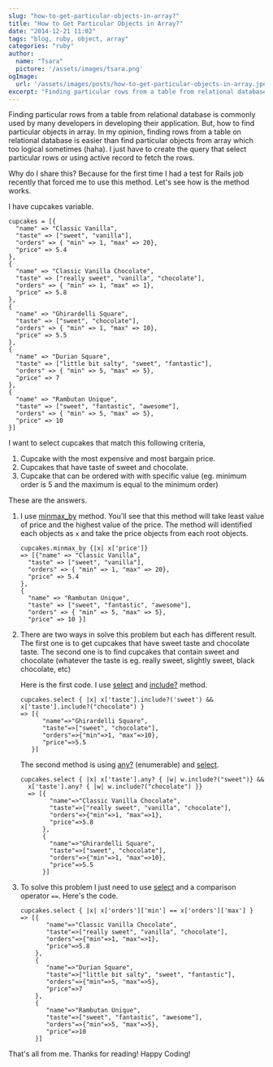 ```yaml
---
slug: "how-to-get-particular-objects-in-array?"
title: "How to Get Particular Objects in Array?"
date: "2014-12-21 11:02"
tags: "blog, ruby, object, array"
categories: "ruby"
author:
  name: "Tsara"
  picture: '/assets/images/tsara.png'
ogImage:
  url: '/assets/images/posts/how-to-get-particular-objects-in-array.jpeg'
excerpt: "Finding particular rows from a table from relational database is commonly used by many developers in developing their application. But, how to find particular objects in array. In my opinion, finding rows from a table on relational database is easier than find particular objects from array which too logical sometimes (haha). I just have to create the query that select particular rows or using active record to fetch the rows."
---
```


Finding particular rows from a table from relational database is commonly used by many developers in developing their application. But, how to find particular objects in array. In my opinion, finding rows from a table on relational database is easier than find particular objects from array which too logical sometimes (haha). I just have to create the query that select particular rows or using active record to fetch the rows. <!--more-->

Why do I share this? Because for the first time I had a test for Rails job recently that forced me to use this method. Let's see how is the method works.

I have cupcakes variable.

```
cupcakes = [{
  "name" => "Classic Vanilla",
  "taste" => ["sweet", "vanilla"],
  "orders" => { "min" => 1, "max" => 20},
  "price" => 5.4
},
{
  "name" => "Classic Vanilla Chocolate",
  "taste" => ["really sweet", "vanilla", "chocolate"],
  "orders" => { "min" => 1, "max" => 1},
  "price" => 5.8
},
{
  "name" => "Ghirardelli Square",
  "taste" => ["sweet", "chocolate"],
  "orders" => { "min" => 1, "max" => 10},
  "price" => 5.5
},
{
  "name" => "Durian Square",
  "taste" => ["little bit salty", "sweet", "fantastic"],
  "orders" => { "min" => 5, "max" => 5},
  "price" => 7
},
{
  "name" => "Rambutan Unique",
  "taste" => ["sweet", "fantastic", "awesome"],
  "orders" => { "min" => 5, "max" => 5},
  "price" => 10
}]
```

I want to select cupcakes that match this following criteria,

1. Cupcake with the most expensive and most bargain price.
2. Cupcakes that have taste of sweet and chocolate.
3. Cupcake that can be ordered with with specific value (eg. minimum order is 5 and the maximum is equal to the minimum order)

These are the answers.

<ol>
<li> I use <a href="http://apidock.com/ruby/Enumerable/minmax_by" target="_blank">minmax_by</a> method. You'll see that this method will take least value of price and the highest value of the price. The method will identified each objects as <code>x</code> and take the price objects from each root objects.</li>

```
cupcakes.minmax_by {|x| x['price']}
=> [{"name" => "Classic Vanilla",
  "taste" => ["sweet", "vanilla"],
  "orders" => { "min" => 1, "max" => 20},
  "price" => 5.4
},
{
  "name" => "Rambutan Unique",
  "taste" => ["sweet", "fantastic", "awesome"],
  "orders" => { "min" => 5, "max" => 5},
  "price" => 10 }]
```

<li>There are two ways in solve this problem but each has different result. The first one is to get cupcakes that have sweet taste and chocolate taste. The second one is to find cupcakes that contain sweet and chocolate (whatever the taste is eg. really sweet, slightly sweet, black chocolate, etc)</li>

Here is the first code. I use <a href="http://www.ruby-doc.org/core-2.1.5/Array.html#method-i-select" target="_blank">select</a> and <a href="http://www.ruby-doc.org/core-2.1.5/Array.html#method-i-include-3F" target="_blank">include?</a> method.

```
cupcakes.select { |x| x['taste'].include?('sweet') && x['taste'].include?("chocolate") }
=> [{
      "name"=>"Ghirardelli Square",
      "taste"=>["sweet", "chocolate"],
      "orders"=>{"min"=>1, "max"=>10},
      "price"=>5.5
   }]
```

The second method is using <a href="http://ruby-doc.org/core-2.1.5/Enumerable.html#method-i-any-3F">any?</a> (enumerable) and <a href="http://www.ruby-doc.org/core-2.1.5/Array.html#method-i-select" target="_blank">select</a>.

```
cupcakes.select { |x| x['taste'].any? { |w| w.include?("sweet")} &&
  x['taste'].any? { |w| w.include?("chocolate") }}
  => [{
        "name"=>"Classic Vanilla Chocolate",
        "taste"=>["really sweet", "vanilla", "chocolate"],
        "orders"=>{"min"=>1, "max"=>1},
        "price"=>5.8
      },
      {
        "name"=>"Ghirardelli Square",
        "taste"=>["sweet", "chocolate"],
        "orders"=>{"min"=>1, "max"=>10},
        "price"=>5.5
      }]
```

<li>To solve this problem I just need to use <a href="http://www.ruby-doc.org/core-2.1.5/Array.html#method-i-select" target="_blank">select</a> and a comparison operator <code>==</code>. Here's the code.</li>

```
cupcakes.select { |x| x['orders']['min'] == x['orders']['max'] }
=> [{
       "name"=>"Classic Vanilla Chocolate",
       "taste"=>["really sweet", "vanilla", "chocolate"],
       "orders"=>{"min"=>1, "max"=>1},
       "price"=>5.8
    },
    {
       "name"=>"Durian Square",
       "taste"=>["little bit salty", "sweet", "fantastic"],
       "orders"=>{"min"=>5, "max"=>5},
       "price"=>7
    },
    {
       "name"=>"Rambutan Unique",
       "taste"=>["sweet", "fantastic", "awesome"],
       "orders"=>{"min"=>5, "max"=>5},
       "price"=>10
    }]
```

</ol>

That's all from me. Thanks for reading! Happy Coding!
